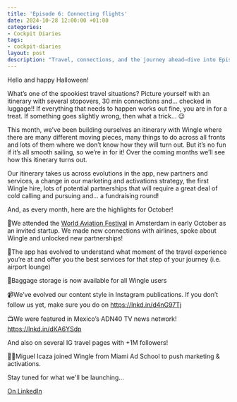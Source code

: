 ```yaml
---
title: 'Episode 6: Connecting flights'
date: 2024-10-28 12:00:00 +01:00
categories:
- Cockpit Diaries
tags:
- cockpit-diaries
layout: post
description: "Travel, connections, and the journey ahead—dive into Episode 6 of the Cockpit Diaries. 🌍"
---
```


Hello and happy Halloween!

What’s one of the spookiest travel situations? Picture yourself with an itinerary with several stopovers, 30 min connections and… checked in luggage!! If everything that needs to happen works out fine, you are in for a treat. If something goes slightly wrong, then what a trick… 😉

This month, we’ve been building ourselves an itinerary with Wingle where there are many different moving pieces, many things to do across all fronts and lots of them where we don’t know how they will turn out. But it’s no fun if it’s all smooth sailing, so we’re in for it! Over the coming months we’ll see how this itinerary turns out.

Our itinerary takes us across evolutions in the app, new partners and services, a change in our marketing and activations strategy, the first Wingle hire, lots of potential partnerships that will require a great deal of cold calling and pursuing and… a fundraising round!

And, as every month, here are the highlights for October!

🤝We attended the [World Aviation Festival](https://www.linkedin.com/company/world-aviation-festival/) in Amsterdam in early October as an invited startup. We made new connections with airlines, spoke about Wingle and unlocked new partnerships!

🧠The app has evolved to understand what moment of the travel experience you’re at and offer you the best services for that step of your journey (i.e. airport lounge)

🧳Baggage storage is now available for all Wingle users

📹We’ve evolved our content style in Instagram publications. If you don’t follow us yet, make sure you do on https://lnkd.in/d4nG97Tj

📺We were featured in Mexico’s ADN40 TV news network! https://lnkd.in/dKA6YSdp

And also on several IG travel pages with +1M followers!

🧑‍✈️Miguel Icaza joined Wingle from Miami Ad School to push marketing & activations. 

Stay tuned for what we'll be launching...

[On LinkedIn](https://www.linkedin.com/posts/lets-wingle_wingle-letswingle-instagram-profile-activity-7256673640237191168-gbJa/?utm_source=share&utm_medium=member_desktop)
